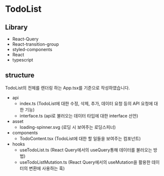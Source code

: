 # TodoList

## Library
* React-Query
* React-transition-group
* styled-components
* React
* typescript

## structure

TodoList의 전체를 렌더링 하는 App.tsx를 기준으로 작성하였습니다.

* api
    * index.ts (TodoList에 대한 수정, 삭제, 추가, 데이터 요청 등의 API 요청에 대한 기능)
    * interface.ts (api로 불러오는 데이터 타입에 대한 interface 선언)
* asset
    * loading-spinner.svg (로딩 시 보여주는 로딩스피너)
* components
    * TodoContent.tsx (TodoList에 대한 할 일들을 보여주는 컴포넌트)
* hooks
    * useTodoList.ts (React Query에서의 useQuery통해 데이터를 불러오는 방법)
    * useTodoListMutation.ts (React Query에서의 useMutation을 활용한 데이터의 변환에 사용하는 훅)


